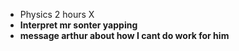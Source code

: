 - Physics 2 hours X
- **Interpret mr sonter yapping**
- **message arthur about how I cant do work for him**

